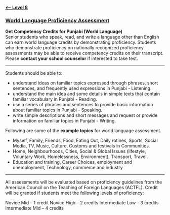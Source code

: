 **[<-- Level 8](https://amardeep0.github.io/learnPunjabi/Level-8_WorldLanguageCompetencyTesting/)**

### [World Language Proficiency Assessment](https://www.k12.wa.us/student-success/resources-subject-area/world-languages/competency-credits-students)

**Get Competency Credits for Punjabi (World Language)**  
Senior students who speak, read, and write a language other than English can earn world language credits by demonstrating proficiency. Students who demonstrate proficiency on nationally recognized proficiency assessments may be able to receive competency credits on their transcript. Please **contact your school counselor** if interested to take test.

-----

Students should be able to:  

- understand ideas on familiar topics expressed through phrases, short sentences, and frequently used expressions in Punjabi - Listening.
- understand the main idea and some details in simple texts that contain familiar vocabulary in Punjabi - Reading.
- use a series of phrases and sentences to provide basic information about familiar topics in Punjabi - Speaking.
- write simple descriptions and short messages and request or provide information on familiar topics in Punjabi - Writing.

Following are some of the **example topics** for world language assessment. 

  - Myself, Family, Friends, Food, Eating Out, Daily rotines, Sports, Social Media, TV, Music, Culture, Customs and festivals in Communities. 
  - Home, Neighbourhoods, Cities, Social & Global Issues (lifestyle, Voluntary Work, Homelessness, Environment), Transport, Travel.
  - Education and training, Career Choices, employment and unemployment, Technology, commerce and industry

------

All assessments will be evaluated based on proficiency guidelines from the American Council on the Teaching of Foreign Languages (ACTFL). Credit will be granted if students meet the following levels of proficiency:  

Novice Mid – 1 credit 
Novice High – 2 credits 
Intermediate Low – 3 credits 
Intermediate Mid – 4 credits 
